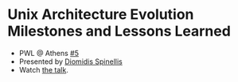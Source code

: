 # Unix Architecture Evolution Milestones and Lessons Learned

- PWL @ Athens
  [#5](https://www.meetup.com/Papers-We-Love-Athens/events/250608763/)
- Presented by [Diomidis Spinellis](https://twitter.com/coolsweng)
- Watch [the talk](https://youtu.be/Vu7Gz8OVPhw).

